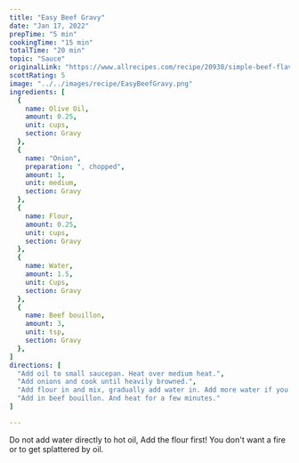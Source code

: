 ```yaml
---
title: "Easy Beef Gravy"
date: "Jan 17, 2022"
prepTime: "5 min" 
cookingTime: "15 min"
totalTime: "20 min"
topic: "Sauce"
originalLink: "https://www.allrecipes.com/recipe/20938/simple-beef-flavored-gravy/"
scottRating: 5
image: "../../images/recipe/EasyBeefGravy.png"
ingredients: [
  {
    name: Olive Oil,
    amount: 0.25,
    unit: cups,
    section: Gravy
  },
  {
    name: "Onion",
    preparation: ", chopped",
    amount: 1,
    unit: medium,
    section: Gravy
  },
  {
    name: Flour,
    amount: 0.25,
    unit: cups,
    section: Gravy
  },
  {
    name: Water,
    amount: 1.5,
    unit: Cups,
    section: Gravy
  },
  {
    name: Beef bouillon,
    amount: 3,
    unit: tsp,
    section: Gravy
  },
]
directions: [
  "Add oil to small saucepan. Heat over medium heat.",
  "Add onions and cook until heavily browned.",
  "Add flour in and mix, gradually add water in. Add more water if you don't want it as thick.",
  "Add in beef bouillon. And heat for a few minutes."
]

---
```


Do not add water directly to hot oil, Add the flour first! You don't want a fire or to get splattered by oil.